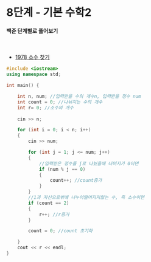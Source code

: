 # 8단계 - 기본 수학2

#### 백준 단계별로 풀어보기

<br>

* [1978 소수 찾기](https://www.acmicpc.net/problem/1978)


```cpp
#include <iostream>
using namespace std;

int main() {

	int n, num; //입력받을 수의 개수n, 입력받을 정수 num
	int count = 0; //나눠지는 수의 개수
	int r= 0; //소수의 개수
	
	cin >> n;

	for (int i = 0; i < n; i++)
	{
		cin >> num;

		for (int j = 1; j <= num; j++)
		{
			//입력받은 정수를 j로 나눴을때 나머지가 0이면
			if (num % j == 0) 
			{ 
				count++; //count증가
			}
		}
		//1과 자신으로밖에 나누어떨어지지않는 수, 즉 소수이면
		if (count == 2) 
		{
			r++; //r증가
		}

		count = 0; //count 초기화

	}
	cout << r << endl;
}
```